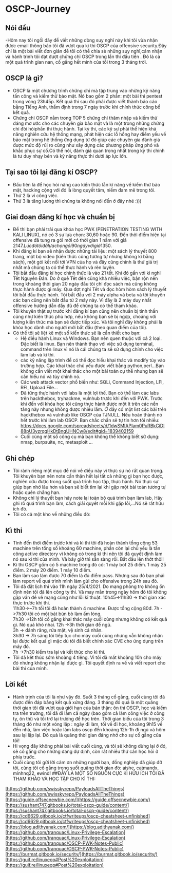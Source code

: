 # OSCP-Journey
## Nói đầu
-Hôm nay tôi ngồi đây để viết những dòng suy nghĩ này khi tôi vừa nhận được email thông báo tôi đã vượt qua kì thi OSCP của offensive security.Đây chỉ là một bài viết đơn giản để tôi có thể chia sẻ những suy nghĩ,cảm nhận và hành trình tôi đạt đượt chứng chỉ OSCP trong lần thi đầu tiền . Đó là cả một quá trình gian nan, cố gắng hết mình của tôi trong 3 tháng trời.

## OSCP là gì?
- OSCP là một chương trình chứng chỉ mà tập trung vào những kỹ năng tấn công và kiểm thử bảo mật. Nó bao gồm 2 phần: một bài thi pentest trong vòng 23h45p. Kết quả thi sau đó phải được viết thành báo cáo bằng Tiếng Anh, thẩm định trong 7 ngày trước khi chính thức công bố kết quả.
- Chứng chỉ OSCP nằm trong TOP 5 chứng chỉ thâm nhập và kiểm thử đáng mơ ước cho các chuyên gia bảo mật và là một trong những chứng chỉ đòi hỏiphần thi thực hành. Tại kỳ thi, các kỹ sư phải thể hiện khả năng nghiên cứu hệ thống mạng, phát hiện các lỗ hổng hay điểm yếu về bảo mật trong hệ thống ứng dụng từ đó giúp các chuyên gia đánh giá được mức độ rủi ro cũng như xây dựng các phương pháp ứng phó và khắc phục sự cố.Có thể nói, đánh giá quan trọng nhất trong kỳ thi chính là tư duy nhạy bén và kỹ năng thực thi dưới áp lực lớn.

## Tại sao tôi lại đăng kí OSCP?
- Đầu tiên là để học hỏi nâng cao kiến thức lẫn kĩ năng về kiểm thử bảo mật, hacking cộng với đó là lòng quyết tâm, niềm đam mê trong tôi. 
- Thứ 2 là vì công việc.                                                                                   
- Thứ 3 là tăng lương thì chúng ta không nói đến ở đây nhé :)))                                             
##  Giai đoạn đăng kí học và chuẩn bị
- Để thi bạn phải trải qua khóa học PWK (PENETRATION TESTING WITH KALI LINUX), nó có 3 sự lựa chọn: 30,60 hoặc 90. Đến thời điểm hiện tại offensive đã tung ra gói mới có thời gian 1 năm với giá 2147$. Lúc đó tôi đã lựa chọn gói 90 ngày với giá 1350$.
- Khi đăng kí bạn sẽ nhận được những tài liệu: một sách lý thuyết 800 trang, một bộ video (kiến thức cũng tương tự nhưng không kĩ bằng sách), một gói kết nối tới VPN của họ và đây cũng chính là thứ giá trị nhất mà chúng ta có thể thực hành và rèn luyện.
- Tôi bắt đầu đăng kí học chính thức là vào 21 tết. Khi đó gần với kì nghỉ Tết Nguyên Đán. Do ở quê Tết đến cũng khá nhiều việc, bận rộn nên trong khoảng thời gian 20 ngày đầu tôi chỉ đọc sách mà cũng không thực hành được gì mấy. Qua đợt nghỉ Tết và đọc hòm hòm sách lý thuyết tôi bắt đầu thực hành. Tôi bắt đầu với 2 máy alpha và beta và tôi khuyên các bạn cũng nên bắt đầu từ 2 máy này. Vì đây là 2 máy duy nhất offensive hướng dẫn đầy đủ để chúng ta có thể tham khảo. 
- Tôi khuyên thật sự trước khi đăng kí bạn cũng nên chuẩn bị tinh thần cũng như kiến thức phù hơp, nếu không bạn sẽ bị ngợp, choáng với lượng kiến thức mà bạn sẽ được tiếp xúc. Và tôi nghĩ đây không phải là khóa học dành cho người mới bắt đầu (theo quan điểm của tôi).
- Có thể tôi sẽ liệt kê một số kiến thức sẽ là cần thiết cho bạn:
  - Hệ điều hành Linux và Windows. Bạn nên quen thuộc với cả 2 loại. Đặc biết là linux. Bạn nên thành thạo với việc sử dụng terminal, command trên linux vì nó là cái chúng ta sẽ   sử dụng chính cho việc làm lab và kì thi.
  + các kỹ năng lập trình để có thể đọc hiểu khai thác và modify tùy vào trường hợp. Các khai thác chủ yếu được viết bằng python,perl...Bạn không cần viết một khai thác cho một   bài toán cụ thể nhưng bạn sẽ cần hiểu nó và tùy chỉnh nó.
  + Các web attack vector phổ biến như: SQLi, Command Injection, LFI, RFI, Upload File...
  + Đã từng thực hành với labs là một lợi thế. Bạn có thể làm các labs trên hackthebox, tryhackme, vulnhub trước khi đến với PWK. Trước khi đến với khóa học tôi cũng thực hành     được một ít trên các nền tảng này nhưng không được nhiều lắm. Ở đây có một list các bài trên hackthebox và vulnhub like OSCP của TJNULL. Nếu hoàn thành nó hết trước khi làm     lab OSCP. Bạn chắc chắn sẽ tự tin hơn tôi nhiều:                                                                                               
  https://docs.google.com/spreadsheets/d/1dwSMIAPIam0PuRBkCiDI88pU3yzrqqHkDtBngUHNCw8/edit#gid=1839402159
  + Cuối cùng một số công cụ mà bạn không thể không biết sử dụng: nmap, burpsuite, nc, metasploit ...  
## Ghi chép
- Tôi rành riêng một mục để nói về điều này vì thực sự nó rất quan trọng. Tôi khuyên bạn nên note cẩn thận hết lại tất cả những gì bạn học được, nghiên cứu được trong suốt quá trình học tập, thực hành. Nó thực sự giúp bạn nhớ lâu hơn và bạn sẽ biết tìm lại khi gặp một bài toán tương tự hoặc quên chẳng hạn.
- Không chỉ lý thuyết bạn hãy note lại toàn bộ quá trình bạn làm lab. Hãy ghi rõ quá trình bạn làm, cách giải quyết mỗi khi gặp lỗi,...Nó sẽ rất hữu ích đó.
- Tôi có cả một kho về những điều đó:

## Kì thi
- Tính đến thời điểm trước khi và kì thi tôi đã hoàn thành tổng cộng 53 machine trên tổng số khoảng 60 machine, phần còn lại chủ yếu là tấn công active directory vì không có trong kì thi nên tôi đã quyết định làm nó sau kì thi của mình. Và bây giờ thì sẵn sàng rồi. Bắt đầu lên thớt thôi!
- Kì thi OSCP gồm có 5 machine trong đó có:
1 máy bof 25 điểm.
1 máy 25 điểm.
2 máy 20 điểm.
1 máy 10 điểm.
- Bạn làm sao làm được 70 điểm là đủ điểm pass. Nhưng sau đó bạn phải làm report về quá trình mình làm gửi cho offensive trong 24h sau đó.
- Tôi đã đặt lịch thi vào 11h ngày 25/4/2021. Do mạng phòng trọ không ổn định nên tôi đã lên công ty thi. Và may mắn trong ngày hôm đó tôi không gặp vấn đề về mạng cũng như lỗi kĩ thuật.
  10h45->11h30 -> thời gian xác thực trước khi thi.                                                                                                          
  11h30->~7h tối tôi đã hoàn thành 4 machine. Được tổng cộng 80đ.
  7h   ->7h30 tôi có một bát bún bò làm ấm lòng.                                                                                                             
  7h30 ->12h tôi cố gắng khai thác máy cuối cùng nhưng không có kết quả gì. Nó quá khó nhai.
  12h  ->3h thời gian để ngủ.                                                                                                                                 
  3h   -> đánh răng, rửa mặt, vệ sinh cá nhân.                                                                                                             
  3h30 -> 7h sáng tôi tiếp tục cho máy cuối cùng nhưng vẫn không nhận lại được kết quả gì mặc dù tôi đã biết chính xác CVE cho ứng dụng trên máy đó.              
  7h   ->7h30 kiểm tra lại và kết thúc cho kì thì.                                                                                                       
- Tôi đã kết thúc sớm khoảng 4 tiếng. Vì tôi đã mất khoảng 10h cho máy đó nhưng không nhận lại được gì. Tôi quyết định ra về và viết report cho bài thi của mình.

## Lời kết
- Hành trình của tôi là như vậy đó. Suốt 3 tháng cố gắng, cuối cùng tôi đã được đền đáp bằng kết quả xứng đáng. 3 tháng đó quả là một quãng thời gian tôi đã vượt quá giới hạn của bản thân: ôn thi OSCP, học và kiểm tra trên trường, tôi đã đi làm cả ngày (bao gồm cả làm công việc ở công ty, ôn thi) và tối trở lại trường để học trên. Thời gian biểu của tôi trong 3 tháng đó như một vòng lặp : ngày đi làm, tối về đi học, khoảng 9h15 về đến nhà, làm việc hoặc làm labs oscp đến khoảng 12h-1h đi ngủ và hôm sau lại lặp lại. Đó quả là quãng thời gian đáng nhớ cho sự cố gắng của tôi!
- Hi vọng đây không phải bài viết cuối cùng, và tôi sẽ không dừng lại ở đó, sẽ cố gắng cho những đang dự định, còn rất nhiều thứ cần học hỏi ở phía trước.
- Cuối cùng tôi gửi lời cảm ơn những người bạn, đồng nghiệp đã giúp đỡ tôi, cùng tôi cố gắng trong suốt quãng thời gian đó: aishe, catmandx, minhnq22, ewind!
##ĐÂY LÀ MỘT SỐ NGUỒN CỰC KÌ HỮU ÍCH TÔI ĐÃ THAM KHẢO VÀ HỌC TẬP CHO KÌ THI:

[https://github.com/swisskyrepo/PayloadsAllTheThings](https://github.com/swisskyrepo/PayloadsAllTheThings)                                                
[https://guide.offsecnewbie.com/](https://guide.offsecnewbie.com/)                                                                        
[https://sushant747.gitbooks.io/total-oscp-guide/content/](https://sushant747.gitbooks.io/total-oscp-guide/content/)
[https://cd6629.gitbook.io/ctfwriteups/oscp-cheatsheet-unfinished](https://cd6629.gitbook.io/ctfwriteups/oscp-cheatsheet-unfinished)
[https://blog.adithyanak.com/](https://blog.adithyanak.com/)                                                                                 
[https://github.com/tranquac/Linux-Privilege-Escalation](https://github.com/tranquac/Linux-Privilege-Escalation)                  
[https://github.com/tranquac/OSCP-PWK-Notes-Public](https://github.com/tranquac/OSCP-PWK-Notes-Public)                                
[https://burmat.gitbook.io/security/](https://burmat.gitbook.io/security/)                                                                
[https://guif.re/linuxeop#Post%20exploitation](https://guif.re/linuxeop#Post%20exploitation)
